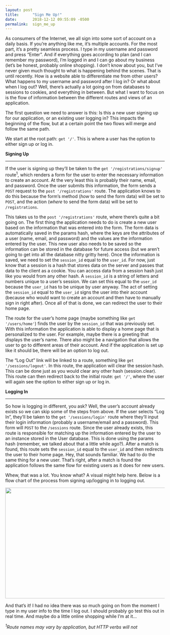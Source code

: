 ```yaml
---
layout: post
title:      "Sign Me Up!"
date:       2018-12-12 09:55:09 -0500
permalink:  sign_me_up
---
```



As consumers of the Internet, we all sign into some sort of account on a daily basis. If you’re anything like me, it’s multiple accounts. For the most part, it’s a pretty seamless process. I type in my username and password and press “Enter”. And if everything goes according to plan (and I can remember my password), I’m logged in and I can go about my business (let’s be honest, probably online shopping). I don’t know about you, but I’ve never given much thought to what is happening behind the scenes. That is until recently. How is a website able to differentiate me from other users? What happens to my username and password after I log in? Or what about when I log out? Well, there’s actually a lot going on from databases to sessions to cookies, and everything in between. But what I want to focus on is the flow of information between the different routes and views of an application.

The first question we need to answer is this: Is this a new user signing up for our application, or an existing user logging in? This impacts the beginning of the flow, but at a certain point the two flows will merge and follow the same path.

We start at the root path: `get '/'`. This is where a user has the option to either sign up or log in.

**Signing Up**


****

If the user is signing up they’ll be taken to the `get '/registrations/signup'` route<sup>1</sup>, which renders a form for the user to enter the necessary information to create an account. At the very least this is probably their name, email, and password. Once the user submits this information, the form sends a `POST` request to the `post '/registrations'` route. The application knows to do this because the form’s method (*how* to send the form data) will be set to `POST`, and the action (*where* to send the form data) will be set to `/registrations`.

This takes us to the `post '/registrations'` route, where there’s quite a bit going on. The first thing the application needs to do is create a new user based on the information that was entered into the form. The form data is automatically saved in the params hash, where the keys are the attributes of a user (name, email, and password) and the values are the information entered by the user. This new user also needs to be saved so the information can be stored in the database for future access (but we aren’t going to get into all the database nitty gritty here). Once the information is saved, we need to set the `session_id` equal to the `user_id`. For now, just know that a session is a hash that stores data on the server and passes that data to the client as a cookie. You can access data from a session hash just like you would from any other hash. A `session_id` is a string of letters and numbers unique to a user’s session. We can set this equal to the `user_id` because the `user_id` has to be unique by user anyway. The act of setting the `session_id` equal to the `user_id` signs the user into their account (because who would want to create an account and then have to manually sign in right after). Once all of that is done, we can redirect the user to their home page.

The route for the user’s home page (maybe something like `get '/users/home'`) finds the user by the `session_id` that was previously set. With this information the application is able to display a home page that is personalized to the user. For example, maybe there is a greeting that displays the user’s name. There also might be a navigation that allows the user to go to different areas of their account. And if the application is set up like it should be, there will be an option to log out.

The “Log Out” link will be linked to a route, something like `get '/sessions/logout'`. In this route, the application will clear the session hash. This can be done just as you would clear any other hash (session.clear). This route can then redirect back to the initial route: `get '/'`, where the user will again see the option to either sign up or log in.

**Logging In**


****

So how is logging in different, you ask? Well, the user’s account already exists so we can skip some of the steps from above. If the user selects “Log In”, they’ll be taken to the `get '/sessions/login'` route where they’ll input their login information (probably a username/email and a password). This form will `POST` to the `/sessions` route. Since the user already exists, this route is responsible for matching up the information entered by the user to an instance stored in the User database. This is done using the params hash (remember, we talked about that a little while ago?). After a match is found, this route sets the `session_id` equal to the `user_id` and then redirects the user to their home page. Hey, that sounds familiar. We had to do the same thing for a new user. That’s right, after a match is found the application follows the same flow for existing users as it does for new users.

Whew, that was a lot. You know what? A visual might help here. Below is a flow chart of the process from signing up/logging in to logging out.


<img src="https://c1.staticflickr.com/5/4839/46237144242_c74a7778ac_o.jpg" width="960" height="350">


And that’s it! I had no idea there was so much going on from the moment I type in my user info to the time I log out. I should probably go test this out in real time. And maybe do a little online shopping while I’m at it…

*<sup>1</sup>Route names may vary by application, but HTTP verbs will not*
